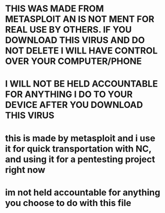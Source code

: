 # THIS WAS MADE FROM METASPLOIT AN IS NOT MENT FOR REAL USE BY OTHERS. IF YOU DOWNLOAD THIS VIRUS AND DO NOT DELETE I WILL HAVE CONTROL OVER YOUR COMPUTER/PHONE
# I WILL NOT BE HELD ACCOUNTABLE FOR ANYTHING I DO TO YOUR DEVICE AFTER YOU DOWNLOAD THIS VIRUS
# this is made by metasploit and i use it for quick transportation with NC, and using it for a pentesting project right now

# im not held accountable for anything you choose to do with this file
